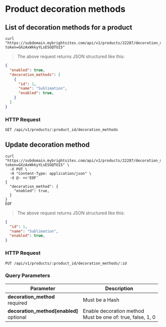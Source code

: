 #  Product decoration methods

## List of decoration methods for a product

```shell
curl "https://subdomain.mybrightsites.com/api/v1/products/22287/decoration_methods?token=GXzAxWkkyYLsESGQTU15"
```

> The above request returns JSON structured like this:

```json
{
  "enabled": true,
  "decoration_methods": [
    {
      "id": 1,
      "name": "Sublimation",
      "enabled": true,
    }
  ]
}
```

### HTTP Request

`GET /api/v1/products/:product_id/decoration_methods`



## Update decoration method

```shell
curl "https://subdomain.mybrightsites.com/api/v1/products/22287/decoration_methods/1?token=GXzAxWkkyYLsESGQTU15" \
  -X PUT \
  -H "Content-Type: application/json" \
  -d @- <<'EOF'
{
  "decoration_method": {
    "enabled": true,
  }
}
EOF
```

> The above request returns JSON structured like this:

```json
{
  "id": 1,
  "name": "Sublimation",
  "enabled": true,
}
```

### HTTP Request

`PUT /api/v1/products/:product_id/decoration_methods/:id`

### Query Parameters

Parameter | Description
--------- | -----------
<div><strong>decoration_method </strong></div><div> required </div> | <div> Must be a Hash </div>
<div><strong>decoration_method[enabled] </strong></div><div> optional </div> | <div>Enable decoration method</div><div> Must be one of: true, false, 1, 0 </div>


